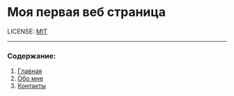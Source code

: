 # Моя первая веб страница

LICENSE: [MIT](./license.md)


---

### Содержание:
1. [Главная](./pages/index.html)
2. [Обо мне](./pages/about.html)
3. [Контакты](./pages/contact.html)